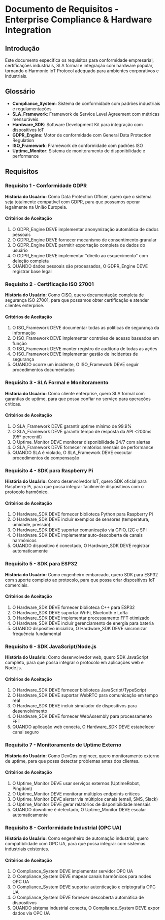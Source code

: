 # Documento de Requisitos - Enterprise Compliance & Hardware Integration

## Introdução

Este documento especifica os requisitos para conformidade empresarial, certificações industriais, SLA formal e integração com hardware popular, tornando o Harmonic IoT Protocol adequado para ambientes corporativos e industriais.

## Glossário

- **Compliance_System**: Sistema de conformidade com padrões industriais e regulamentações
- **SLA_Framework**: Framework de Service Level Agreement com métricas mensuráveis
- **Hardware_SDK**: Software Development Kit para integração com dispositivos IoT
- **GDPR_Engine**: Motor de conformidade com General Data Protection Regulation
- **ISO_Framework**: Framework de conformidade com padrões ISO
- **Uptime_Monitor**: Sistema de monitoramento de disponibilidade e performance

## Requisitos

### Requisito 1 - Conformidade GDPR

**História do Usuário:** Como Data Protection Officer, quero que o sistema seja totalmente compatível com GDPR, para que possamos operar legalmente na União Europeia.

#### Critérios de Aceitação

1. O GDPR_Engine DEVE implementar anonymização automática de dados pessoais
2. O GDPR_Engine DEVE fornecer mecanismo de consentimento granular
3. O GDPR_Engine DEVE permitir exportação completa de dados do usuário
4. O GDPR_Engine DEVE implementar "direito ao esquecimento" com deleção completa
5. QUANDO dados pessoais são processados, O GDPR_Engine DEVE registrar base legal

### Requisito 2 - Certificação ISO 27001

**História do Usuário:** Como CISO, quero documentação completa de segurança ISO 27001, para que possamos obter certificação e atender clientes enterprise.

#### Critérios de Aceitação

1. O ISO_Framework DEVE documentar todas as políticas de segurança da informação
2. O ISO_Framework DEVE implementar controles de acesso baseados em função
3. O ISO_Framework DEVE manter registro de auditoria de todas as ações
4. O ISO_Framework DEVE implementar gestão de incidentes de segurança
5. QUANDO ocorre um incidente, O ISO_Framework DEVE seguir procedimentos documentados

### Requisito 3 - SLA Formal e Monitoramento

**História do Usuário:** Como cliente enterprise, quero SLA formal com garantias de uptime, para que possa confiar no serviço para operações críticas.

#### Critérios de Aceitação

1. O SLA_Framework DEVE garantir uptime mínimo de 99.9%
2. O SLA_Framework DEVE garantir tempo de resposta da API <200ms (95º percentil)
3. O Uptime_Monitor DEVE monitorar disponibilidade 24/7 com alertas
4. O SLA_Framework DEVE fornecer relatórios mensais de performance
5. QUANDO SLA é violado, O SLA_Framework DEVE executar procedimentos de compensação

### Requisito 4 - SDK para Raspberry Pi

**História do Usuário:** Como desenvolvedor IoT, quero SDK oficial para Raspberry Pi, para que possa integrar facilmente dispositivos com o protocolo harmônico.

#### Critérios de Aceitação

1. O Hardware_SDK DEVE fornecer biblioteca Python para Raspberry Pi
2. O Hardware_SDK DEVE incluir exemplos de sensores (temperatura, umidade, pressão)
3. O Hardware_SDK DEVE suportar comunicação via GPIO, I2C e SPI
4. O Hardware_SDK DEVE implementar auto-descoberta de canais harmônicos
5. QUANDO dispositivo é conectado, O Hardware_SDK DEVE registrar automaticamente

### Requisito 5 - SDK para ESP32

**História do Usuário:** Como engenheiro embarcado, quero SDK para ESP32 com suporte completo ao protocolo, para que possa criar dispositivos IoT comerciais.

#### Critérios de Aceitação

1. O Hardware_SDK DEVE fornecer biblioteca C++ para ESP32
2. O Hardware_SDK DEVE suportar Wi-Fi, Bluetooth e LoRa
3. O Hardware_SDK DEVE implementar processamento FFT otimizado
4. O Hardware_SDK DEVE incluir gerenciamento de energia para bateria
5. QUANDO dispositivo inicializa, O Hardware_SDK DEVE sincronizar frequência fundamental

### Requisito 6 - SDK JavaScript/Node.js

**História do Usuário:** Como desenvolvedor web, quero SDK JavaScript completo, para que possa integrar o protocolo em aplicações web e Node.js.

#### Critérios de Aceitação

1. O Hardware_SDK DEVE fornecer biblioteca JavaScript/TypeScript
2. O Hardware_SDK DEVE suportar WebRTC para comunicação em tempo real
3. O Hardware_SDK DEVE incluir simulador de dispositivos para desenvolvimento
4. O Hardware_SDK DEVE fornecer WebAssembly para processamento FFT
5. QUANDO aplicação web conecta, O Hardware_SDK DEVE estabelecer canal seguro

### Requisito 7 - Monitoramento de Uptime Externo

**História do Usuário:** Como DevOps engineer, quero monitoramento externo de uptime, para que possa detectar problemas antes dos clientes.

#### Critérios de Aceitação

1. O Uptime_Monitor DEVE usar serviços externos (UptimeRobot, Pingdom)
2. O Uptime_Monitor DEVE monitorar múltiplos endpoints críticos
3. O Uptime_Monitor DEVE alertar via múltiplos canais (email, SMS, Slack)
4. O Uptime_Monitor DEVE gerar relatórios de disponibilidade mensais
5. QUANDO downtime é detectado, O Uptime_Monitor DEVE escalar automaticamente

### Requisito 8 - Conformidade Industrial (OPC UA)

**História do Usuário:** Como engenheiro de automação industrial, quero compatibilidade com OPC UA, para que possa integrar com sistemas industriais existentes.

#### Critérios de Aceitação

1. O Compliance_System DEVE implementar servidor OPC UA
2. O Compliance_System DEVE mapear canais harmônicos para nodes OPC UA
3. O Compliance_System DEVE suportar autenticação e criptografia OPC UA
4. O Compliance_System DEVE fornecer descoberta automática de dispositivos
5. QUANDO sistema industrial conecta, O Compliance_System DEVE expor dados via OPC UA
